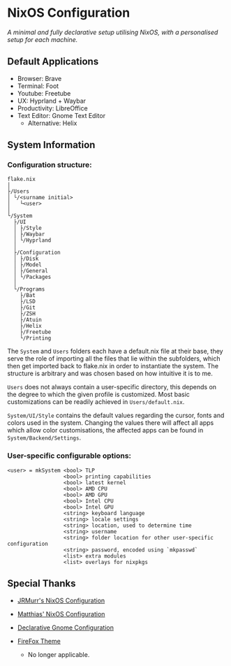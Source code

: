 # NixOS Configuration
*A minimal and fully declarative setup utilising NixOS, with a personalised setup for each machine.*

## Default Applications
- Browser: Brave
- Terminal: Foot
- Youtube: Freetube
- UX: Hyprland + Waybar
- Productivity: LibreOffice
- Text Editor: Gnome Text Editor
  - Alternative: Helix

## System Information

### Configuration structure:

```
flake.nix
│
├/Users
│ └/<surname initial>
│   └<user>
│
└/System
  ├/UI
  │ ├/Style
  │ ├/Waybar
  │ └/Hyprland
  │
  ├/Configuration
  │ ├/Disk
  │ ├/Model
  │ ├/General
  │ └/Packages
  │
  └/Programs
    ├/Bat
    ├/LSD
    ├/Git
    ├/ZSH
    ├/Atuin
    ├/Helix
    ├/Freetube
    └/Printing
```

The `System` and `Users` folders each have a default.nix file at their base, they serve the role of importing all the files
that lie within the subfolders, which then get imported back to flake.nix in order to instantiate the system. The structure
is arbitrary and was chosen based on how intuitive it is to me.

`Users` does not always contain a user-specific directory, this depends on the degree to which the given profile is customized. Most basic customizations can be readily achieved in `Users/default.nix`. 

`System/UI/Style` contains the default values regarding the cursor, fonts and colors used in the system. Changing the values there will affect all apps which allow color customisations, the affected apps can be found in `System/Backend/Settings`.

### User-specific configurable options:

```
<user> = mkSystem <bool> TLP
                  <bool> printing capabilities
                  <bool> latest kernel
                  <bool> AMD CPU
                  <bool> AMD GPU
                  <bool> Intel CPU
                  <bool> Intel GPU
                  <string> keyboard language
                  <string> locale settings
                  <string> location, used to determine time
                  <string> username
                  <string> folder location for other user-specific configuration
                  <string> password, encoded using `mkpasswd`
                  <list> extra modules
                  <list> overlays for nixpkgs
```

## Special Thanks
- [JRMurr's NixOS Configuration](https://github.com/JRMurr/NixOsConfig/tree/main)
- [Matthias' NixOS Configuration](https://github.com/MatthiasBenaets/nixos-config/)
- [Declarative Gnome Configuration](https://hoverbear.org/blog/declarative-gnome-configuration-in-nixos/)

- [FireFox Theme](https://codeberg.org/Freeplay/Firefox-Onebar/)
  - No longer applicable.
